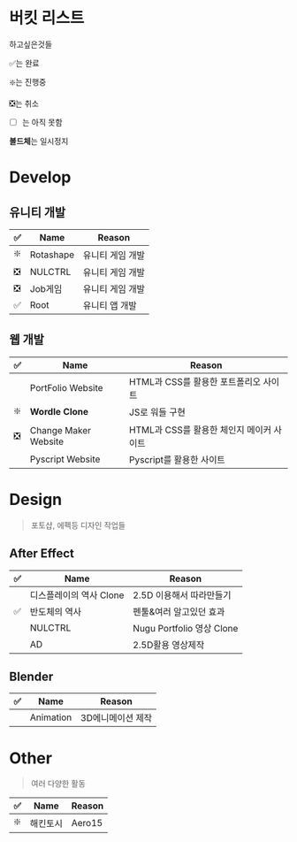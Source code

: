 # 버킷 리스트
하고싶은것들

✅는 완료

❇️는 진행중

❎는 취소

- [ ] 는 아직 못함

**볼드체**는 일시정지

# Develop
## 유니티 개발
|✅|Name|Reason|
|-|-|-|
|❇️|Rotashape|유니티 게임 개발|
|❎|NULCTRL|유니티 게임 개발|
|❎|Job게임|유니티 게임 개발|
|✅|Root|유니티 앱 개발|

## 웹 개발
|✅|Name|Reason|
|-|-|-|
||PortFolio Website|HTML과 CSS를 활용한 포트폴리오 사이트|
|❇️|**Wordle Clone**|JS로 워들 구현|
|❎|Change Maker Website|HTML과 CSS를 활용한 체인지 메이커 사이트|
||Pyscript Website|Pyscript를 활용한 사이트|

# Design
> 포토샵, 에펙등 디자인 작업들

## After Effect
|✅|Name|Reason|
|-|-|-|
||디스플레이의 역사 Clone|2.5D 이용해서 따라만들기|
|✅|반도체의 역사|펜툴&여러 알고있던 효과|
||NULCTRL|Nugu Portfolio 영상 Clone|
||AD|2.5D활용 영상제작|

## Blender
|✅|Name|Reason|
|-|-|-|
||Animation|3D에니메이션 제작|

# Other
> 여러 다양한 활동

|✅|Name|Reason|
|-|-|-|
|❇️|해킨토시|Aero15|
